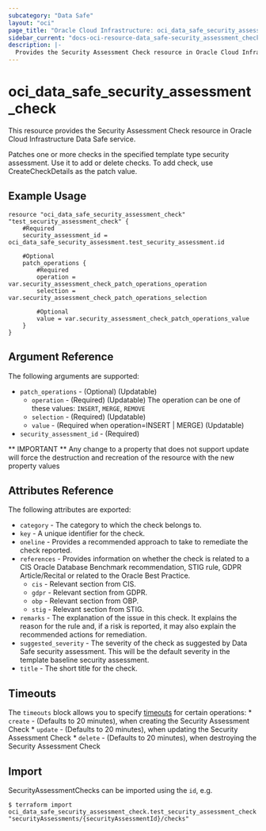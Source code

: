 ```yaml
---
subcategory: "Data Safe"
layout: "oci"
page_title: "Oracle Cloud Infrastructure: oci_data_safe_security_assessment_check"
sidebar_current: "docs-oci-resource-data_safe-security_assessment_check"
description: |-
  Provides the Security Assessment Check resource in Oracle Cloud Infrastructure Data Safe service
---
```


# oci_data_safe_security_assessment_check
This resource provides the Security Assessment Check resource in Oracle Cloud Infrastructure Data Safe service.


  Patches one or more checks in the specified template type security assessment. Use it to add or delete checks.
To add check, use CreateCheckDetails as the patch value.


## Example Usage

```hcl
resource "oci_data_safe_security_assessment_check" "test_security_assessment_check" {
	#Required
	security_assessment_id = oci_data_safe_security_assessment.test_security_assessment.id

	#Optional
	patch_operations {
		#Required
		operation = var.security_assessment_check_patch_operations_operation
		selection = var.security_assessment_check_patch_operations_selection

		#Optional
		value = var.security_assessment_check_patch_operations_value
	}
}
```

## Argument Reference

The following arguments are supported:

* `patch_operations` - (Optional) (Updatable) 
	* `operation` - (Required) (Updatable) The operation can be one of these values: `INSERT`, `MERGE`, `REMOVE`
	* `selection` - (Required) (Updatable) 
	* `value` - (Required when operation=INSERT | MERGE) (Updatable) 
* `security_assessment_id` - (Required) 


** IMPORTANT **
Any change to a property that does not support update will force the destruction and recreation of the resource with the new property values

## Attributes Reference

The following attributes are exported:

* `category` - The category to which the check belongs to.
* `key` - A unique identifier for the check.
* `oneline` - Provides a recommended approach to take to remediate the check reported.
* `references` - Provides information on whether the check is related to a CIS Oracle Database Benchmark recommendation, STIG rule, GDPR Article/Recital or related to the Oracle Best Practice.
	* `cis` - Relevant section from CIS.
	* `gdpr` - Relevant section from GDPR.
	* `obp` - Relevant section from OBP.
	* `stig` - Relevant section from STIG.
* `remarks` - The explanation of the issue in this check. It explains the reason for the rule and, if a risk is reported, it may also explain the recommended actions for remediation.
* `suggested_severity` - The severity of the check as suggested by Data Safe security assessment. This will be the default severity in the template baseline security assessment.
* `title` - The short title for the check.

## Timeouts

The `timeouts` block allows you to specify [timeouts](https://registry.terraform.io/providers/oracle/oci/latest/docs/guides/changing_timeouts) for certain operations:
	* `create` - (Defaults to 20 minutes), when creating the Security Assessment Check
	* `update` - (Defaults to 20 minutes), when updating the Security Assessment Check
	* `delete` - (Defaults to 20 minutes), when destroying the Security Assessment Check


## Import

SecurityAssessmentChecks can be imported using the `id`, e.g.

```
$ terraform import oci_data_safe_security_assessment_check.test_security_assessment_check "securityAssessments/{securityAssessmentId}/checks" 
```

